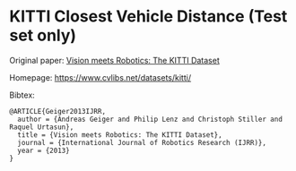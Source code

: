 # KITTI Closest Vehicle Distance (Test set only)

Original paper: [Vision meets Robotics: The KITTI Dataset](https://www.cvlibs.net/publications/Geiger2013IJRR.pdf)

Homepage: https://www.cvlibs.net/datasets/kitti/

Bibtex:
```
@ARTICLE{Geiger2013IJRR,
  author = {Andreas Geiger and Philip Lenz and Christoph Stiller and Raquel Urtasun},
  title = {Vision meets Robotics: The KITTI Dataset},
  journal = {International Journal of Robotics Research (IJRR)},
  year = {2013}
}
```